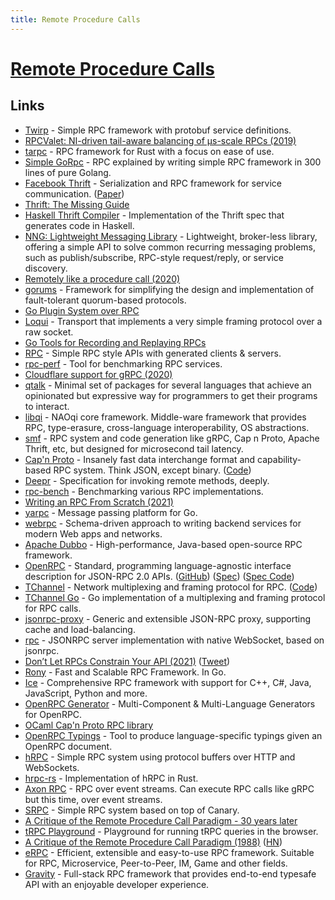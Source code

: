 ```yaml
---
title: Remote Procedure Calls
---
```


# [Remote Procedure Calls](https://en.wikipedia.org/wiki/Remote_procedure_call)

## Links

- [Twirp](https://github.com/twitchtv/twirp) - Simple RPC framework with protobuf service definitions.
- [RPCValet: NI-driven tail-aware balancing of µs-scale RPCs (2019)](https://blog.acolyer.org/2019/05/20/rpcvalet/)
- [tarpc](https://github.com/google/tarpc) - RPC framework for Rust with a focus on ease of use.
- [Simple GoRpc](https://github.com/ankur-anand/simple-go-rpc) - RPC explained by writing simple RPC framework in 300 lines of pure Golang.
- [Facebook Thrift](https://github.com/facebook/fbthrift) - Serialization and RPC framework for service communication. ([Paper](https://thrift.apache.org/static/files/thrift-20070401.pdf))
- [Thrift: The Missing Guide](https://diwakergupta.github.io/thrift-missing-guide/)
- [Haskell Thrift Compiler](https://github.com/facebookincubator/hsthrift) - Implementation of the Thrift spec that generates code in Haskell.
- [NNG: Lightweight Messaging Library](https://github.com/nanomsg/nng) - Lightweight, broker-less library, offering a simple API to solve common recurring messaging problems, such as publish/subscribe, RPC-style request/reply, or service discovery.
- [Remotely like a procedure call (2020)](http://funcall.blogspot.com/2020/01/remotely-like-procedure-call.html)
- [gorums](https://github.com/relab/gorums) - Framework for simplifying the design and implementation of fault-tolerant quorum-based protocols.
- [Go Plugin System over RPC](https://github.com/hashicorp/go-plugin)
- [Loqui](https://github.com/discord/loqui) - Transport that implements a very simple framing protocol over a raw socket.
- [Go Tools for Recording and Replaying RPCs](https://github.com/google/go-replayers)
- [RPC](https://github.com/apex/rpc) - Simple RPC style APIs with generated clients & servers.
- [rpc-perf](https://github.com/twitter/rpc-perf) - Tool for benchmarking RPC services.
- [Cloudflare support for gRPC (2020)](https://blog.cloudflare.com/announcing-grpc/)
- [qtalk](https://github.com/manifold/qtalk) - Minimal set of packages for several languages that achieve an opinionated but expressive way for programmers to get their programs to interact.
- [libqi](https://github.com/aldebaran/libqi) - NAOqi core framework. Middle-ware framework that provides RPC, type-erasure, cross-language interoperability, OS abstractions.
- [smf](https://github.com/smfrpc/smf) - RPC system and code generation like gRPC, Cap n Proto, Apache Thrift, etc, but designed for microsecond tail latency.
- [Cap'n Proto](https://capnproto.org/) - Insanely fast data interchange format and capability-based RPC system. Think JSON, except binary. ([Code](https://github.com/capnproto/capnproto))
- [Deepr](https://github.com/deeprjs/deepr) - Specification for invoking remote methods, deeply.
- [rpc-bench](https://github.com/cockroachdb/rpc-bench) - Benchmarking various RPC implementations.
- [Writing an RPC From Scratch (2021)](https://alexanderell.is/posts/rpc-from-scratch/)
- [yarpc](https://github.com/yarpc/yarpc-go) - Message passing platform for Go.
- [webrpc](https://github.com/webrpc/webrpc) - Schema-driven approach to writing backend services for modern Web apps and networks.
- [Apache Dubbo](https://github.com/apache/dubbo) - High-performance, Java-based open-source RPC framework.
- [OpenRPC](https://open-rpc.org/) - Standard, programming language-agnostic interface description for JSON-RPC 2.0 APIs. ([GitHub](https://github.com/open-rpc)) ([Spec](https://spec.open-rpc.org/)) ([Spec Code](https://github.com/open-rpc/spec))
- [TChannel](https://tchannel.readthedocs.io/en/latest/) - Network multiplexing and framing protocol for RPC. ([Code](https://github.com/uber/tchannel))
- [TChannel Go](https://github.com/uber/tchannel-go) - Go implementation of a multiplexing and framing protocol for RPC calls.
- [jsonrpc-proxy](https://github.com/tomusdrw/jsonrpc-proxy) - Generic and extensible JSON-RPC proxy, supporting cache and load-balancing.
- [rpc](https://github.com/deno-libs/rpc) - JSONRPC server implementation with native WebSocket, based on jsonrpc.
- [Don’t Let RPCs Constrain Your API (2021)](https://www.cs.yale.edu/homes/soule/pubs/hotnets2021.pdf) ([Tweet](https://twitter.com/danielbittman/status/1447997859215945729))
- [Rony](https://github.com/ronaksoft/rony) - Fast and Scalable RPC Framework. In Go.
- [Ice](https://github.com/zeroc-ice/ice) - Comprehensive RPC framework with support for C++, C#, Java, JavaScript, Python and more.
- [OpenRPC Generator](https://github.com/open-rpc/generator) - Multi-Component & Multi-Language Generators for OpenRPC.
- [OCaml Cap'n Proto RPC library](https://github.com/mirage/capnp-rpc)
- [OpenRPC Typings](https://github.com/open-rpc/typings) - Tool to produce language-specific typings given an OpenRPC document.
- [hRPC](https://github.com/harmony-development/hrpc) - Simple RPC system using protocol buffers over HTTP and WebSockets.
- [hrpc-rs](https://github.com/harmony-development/hrpc-rs) - Implementation of hRPC in Rust.
- [Axon RPC](https://github.com/Just4Ease/axonrpc) - RPC over event streams. Can execute RPC calls like gRPC but this time, over event streams.
- [SRPC](https://github.com/znx3p0/srpc) - Simple RPC system based on top of Canary.
- [A Critique of the Remote Procedure Call Paradigm - 30 years later](https://blog.carlosgaldino.com/a-critique-of-the-remote-procedure-call-paradigm-30-years-later.html)
- [tRPC Playground](https://github.com/sachinraja/trpc-playground) - Playground for running tRPC queries in the browser.
- [A Critique of the Remote Procedure Call Paradigm (1988)](https://www.cs.vu.nl/~ast/Publications/Papers/euteco-1988.pdf) ([HN](https://news.ycombinator.com/item?id=30976140))
- [eRPC](https://github.com/henrylee2cn/erpc) - Efficient, extensible and easy-to-use RPC framework. Suitable for RPC, Microservice, Peer-to-Peer, IM, Game and other fields.
- [Gravity](https://github.com/digital-loukoum/gravity) - Full-stack RPC framework that provides end-to-end typesafe API with an enjoyable developer experience.
